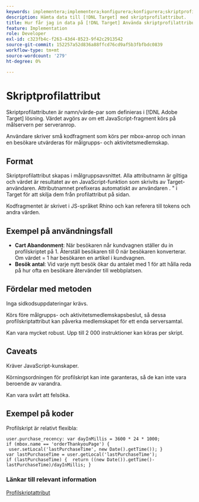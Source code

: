 ```yaml
---
keywords: implementera;implementera;konfigurera;konfigurera;skriptprofilattribut
description: Hämta data till [!DNL Target] med skriptprofilattribut.
title: Hur får jag in data på [!DNL Target] Använda skriptprofilattribut?
feature: Implementation
role: Developer
exl-id: c323fb4c-f263-43d4-8523-9f42c2913542
source-git-commit: 152257a52d836a88ffcd76cd9af5b3fbfbdc0839
workflow-type: tm+mt
source-wordcount: '279'
ht-degree: 0%

---
```


# Skriptprofilattribut

Skriptprofilattributen är namn/värde-par som definieras i [!DNL Adobe Target] lösning. Värdet avgörs av om ett JavaScript-fragment körs på målservern per serveranrop.

Användare skriver små kodfragment som körs per mbox-anrop och innan en besökare utvärderas för målgrupps- och aktivitetsmedlemskap.

## Format

Skriptprofilattribut skapas i målgruppsavsnittet. Alla attributnamn är giltiga och värdet är resultatet av en JavaScript-funktion som skrivits av Target-användaren. Attributnamnet prefixeras automatiskt av användaren . &quot; i Target för att skilja dem från profilattribut på sidan.

Kodfragmentet är skrivet i JS-språket Rhino och kan referera till tokens och andra värden.

## Exempel på användningsfall

* **Cart Abandonment**: När besökaren når kundvagnen ställer du in profilskriptet på 1. Återställ besökaren till 0 när besökaren konverterar. Om värdet = 1 har besökaren en artikel i kundvagnen.
* **Besök antal**: Vid varje nytt besök ökar du antalet med 1 för att hålla reda på hur ofta en besökare återvänder till webbplatsen.

## Fördelar med metoden

Inga sidkodsuppdateringar krävs.

Körs före målgrupps- och aktivitetsmedlemskapsbeslut, så dessa profilskriptattribut kan påverka medlemskapet för ett enda serversamtal.

Kan vara mycket robust. Upp till 2 000 instruktioner kan köras per skript.

## Caveats

Kräver JavaScript-kunskaper.

Körningsordningen för profilskript kan inte garanteras, så de kan inte vara beroende av varandra.

Kan vara svårt att felsöka.

## Exempel på koder

Profilskript är relativt flexibla:

`user.purchase_recency: var dayInMillis = 3600 * 24 * 1000; if (mbox.name == 'orderThankyouPage') {  user.setLocal('lastPurchaseTime', new Date().getTime()); } var lastPurchaseTime = user.getLocal('lastPurchaseTime'); if (lastPurchaseTime) {  return ((new Date()).getTime()-lastPurchaseTime)/dayInMillis; }`

### Länkar till relevant information

[Profilskriptattribut](/help/main/c-target/c-visitor-profile/profile-parameters.md#concept_8C07AEAB0A144FECA8B4FEB091AED4D2)
